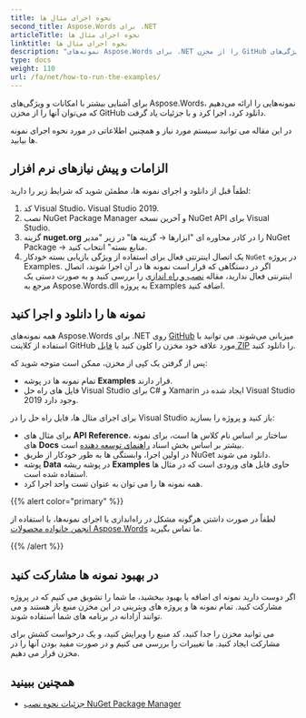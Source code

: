```yaml
---
title: نحوه اجرای مثال ها
second_title: Aspose.Words برای .NET
articleTitle: نحوه اجرای مثال ها
linktitle: نحوه اجرای مثال ها
description: "نمونه‌های Aspose.Words برای .NET را از مخزن GitHub ما دانلود کنید و یاد بگیرید که چگونه آنها را اجرا کنید تا با امکانات و ویژگی‌های Aspose.Words با استفاده از C# بیشتر آشنا شوید."
type: docs
weight: 110
url: /fa/net/how-to-run-the-examples/
---
```


برای آشنایی بیشتر با امکانات و ویژگی‌های Aspose.Words، نمونه‌هایی را ارائه می‌دهیم که می‌توان آنها را از مخزن GitHub دانلود کرد، اجرا کرد و با جزئیات یاد گرفت.

در این مقاله می توانید سیستم مورد نیاز و همچنین اطلاعاتی در مورد نحوه اجرای نمونه ها بیابید.

## الزامات و پیش نیازهای نرم افزار

لطفاً قبل از دانلود و اجرای نمونه ها، مطمئن شوید که شرایط زیر را دارید:

1. کد Visual Studio، Visual Studio 2019.
2. نصب NuGet Package Manager و آخرین نسخه NuGet API برای Visual Studio.
3. گزینه **nuget.org** را در کادر محاوره ای "ابزارها → گزینه ها" در زیر "مدیر NuGet Package → منابع بسته" انتخاب کنید.
4. یک اتصال اینترنتی فعال برای استفاده از ویژگی بازیابی بسته خودکار `NuGet` در پروژه Examples. اگر در دستگاهی که قرار است نمونه ها در آن اجرا شوند، اتصال اینترنتی فعال ندارید، مقاله [نصب و راه اندازی](/words/fa/net/installation/) را بررسی کنید و به صورت دستی یک مرجع به Aspose.Words.dll به پروژه Examples اضافه کنید.

## نمونه ها را دانلود و اجرا کنید

همه نمونه‌های Aspose.Words برای .NET روی [GitHub](https://github.com/aspose-words/Aspose.Words-for-.NET) میزبانی می‌شوند. می توانید با استفاده از کلاینت GitHub مورد علاقه خود مخزن را کلون کنید یا [فایل ZIP](https://github.com/aspose-words/Aspose.Words-for-.NET/archive/master.zip) را دانلود کنید.

پس از گرفتن یک کپی از مخزن، ممکن است متوجه شوید که:

- تمام نمونه ها در پوشه **Examples** قرار دارند.
- فایل های راه حل Visual Studio برای C# و Xamarin ایجاد شده در Visual Studio 2019 وجود دارد.

برای اجرای مثال ها، فایل راه حل را در Visual Studio باز کنید و پروژه را بسازید:

- برای مثال های **API Reference**، ساختار بر اساس نام کلاس ها است، برای نمونه های **Docs** بیشتر بر اساس بخش اسناد [راهنمای توسعه دهنده](/words/fa/net/developer-guide/) است.
- در اولین اجرا، وابستگی ها به طور خودکار از طریق NuGet دانلود می شوند.
- پوشه **Data** در پوشه ریشه **Examples** حاوی فایل های ورودی است که در مثال ها استفاده شده است.
- همه نمونه ها را می توان به عنوان تست واحد اجرا کرد.

{{% alert color="primary" %}}

لطفاً در صورت داشتن هرگونه مشکل در راه‌اندازی یا اجرای نمونه‌ها، با استفاده از [انجمن خانواده محصولات Aspose.Words](https://forum.aspose.com/c/words/8) ما تماس بگیرید.

{{% /alert %}}

## در بهبود نمونه ها مشارکت کنید

اگر دوست دارید نمونه ای اضافه یا بهبود ببخشید، ما شما را تشویق می کنیم که در پروژه مشارکت کنید. تمام نمونه ها و پروژه های ویترینی در این مخزن منبع باز هستند و می توانند آزادانه در برنامه های شما استفاده شوند.

می توانید مخزن را جدا کنید، کد منبع را ویرایش کنید، و یک درخواست کشش برای مشارکت ایجاد کنید. ما تغییرات را بررسی می کنیم و در صورت مفید بودن آنها را در مخزن قرار می دهیم.

## همچنین ببینید

- [جزئیات نحوه نصب NuGet Package Manager](https://docs.microsoft.com/nuget/guides/install-nuget)
